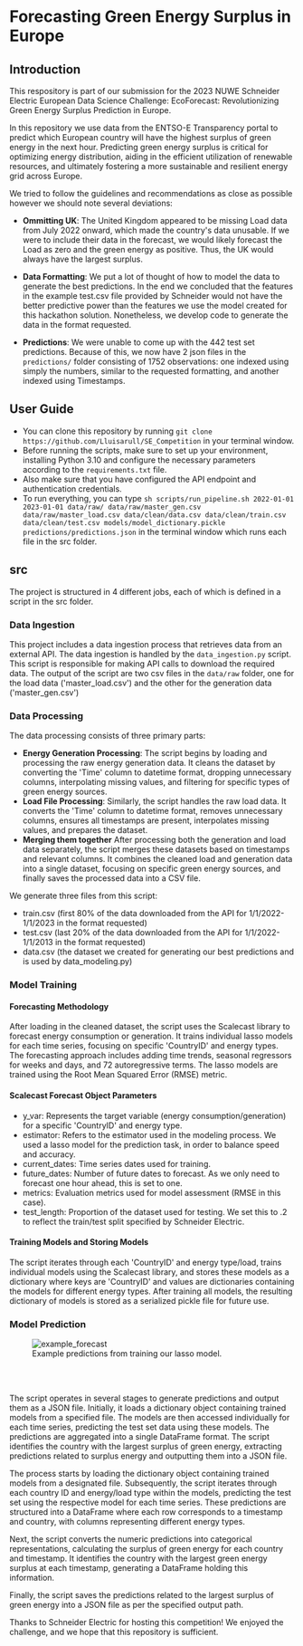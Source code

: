 # Forecasting Green Energy Surplus in Europe

## Introduction
This respository is part of our submission for the 2023 NUWE Schneider Electric European Data Science Challenge: EcoForecast: Revolutionizing Green Energy Surplus Prediction in Europe.

In this repository we use data from the ENTSO-E Transparency portal to predict which European country will have the highest surplus of green energy in the next hour. Predicting green energy surplus is critical for optimizing energy distribution, aiding in the efficient utilization of renewable resources, and ultimately fostering a more sustainable and resilient energy grid across Europe.

We tried to follow the guidelines and recommendations as close as possible however we should note several deviations:

- **Ommitting UK**: The United Kingdom appeared to be missing Load data from July 2022 onward, which made the country's data unusable. If we were to include their data in the forecast, we would likely forecast the Load as zero and the green energy as positive. Thus, the UK would always have the largest surplus.

- **Data Formatting**: We put a lot of thought of how to model the data to generate the best predictions. In the end we concluded that the features in the example test.csv file provided by Schneider would not have the better predictive power than the features we use the model created for this hackathon solution. Nonetheless, we develop code to generate the data in the format requested. 

- **Predictions**: We were unable to come up with the 442 test set predictions. Because of this, we now have 2 json files in the `predictions/` folder consisting of 1752 observations: one indexed using simply the numbers, similar to the requested formatting, and another indexed using Timestamps. 


## User Guide

- You can clone this repository by running `git clone https://github.com/Lluisarull/SE_Competition` in your terminal window.
- Before running the scripts, make sure to set up your environment, installing Python 3.10 and configure the necessary parameters according to the `requirements.txt` file.
- Also make sure that you have configured the API endpoint and authentication credentials.
- To run everything, you can type `sh scripts/run_pipeline.sh 2022-01-01 2023-01-01 data/raw/ data/raw/master_gen.csv data/raw/master_load.csv data/clean/data.csv data/clean/train.csv data/clean/test.csv models/model_dictionary.pickle predictions/predictions.json` in the terminal window which runs each file in the src folder.

## src
The project is structured in 4 different jobs, each of which is defined in a script in the src folder.

### Data Ingestion

This project includes a data ingestion process that retrieves data from an external API.
The data ingestion is handled by the `data_ingestion.py` script. This script is responsible for making API calls to download the required data. The output of the script are two csv files in the `data/raw` folder, one for the load data ('master_load.csv') and the other for the generation data ('master_gen.csv')


### Data Processing
The data processing consists of three primary parts:
 - **Energy Generation Processing**: The script begins by loading and processing the raw energy generation data. It cleans the dataset by converting the 'Time' column to datetime format, dropping unnecessary columns, interpolating missing values, and filtering for specific types of green energy sources.
- **Load File Processing**: Similarly, the script handles the raw load data. It converts the 'Time' column to datetime format, removes unnecessary columns, ensures all timestamps are present, interpolates missing values, and prepares the dataset.
- **Merging them together** After processing both the generation and load data separately, the script merges these datasets based on timestamps and relevant columns. It combines the cleaned load and generation data into a single dataset, focusing on specific green energy sources, and finally saves the processed data into a CSV file.

We generate three files from this script: 
- train.csv (first 80% of the data downloaded from the API for 1/1/2022-1/1/2023 in the format requested)
- test.csv (last 20% of the data downloaded from the API for 1/1/2022-1/1/2013 in the format requested)
- data.csv (the dataset we created for generating our best predictions and is used by data_modeling.py)

### Model Training

#### Forecasting Methodology

After loading in the cleaned dataset, the script uses the Scalecast library to forecast energy consumption or generation. It trains individual lasso models for each time series, focusing on specific 'CountryID' and energy types. The forecasting approach includes adding time trends, seasonal regressors for weeks and days, and 72 autoregressive terms. The lasso models are trained using the Root Mean Squared Error (RMSE) metric.

#### Scalecast Forecast Object Parameters
- y_var: Represents the target variable (energy consumption/generation) for a specific 'CountryID' and energy type.
- estimator: Refers to the estimator used in the modeling process. We used a lasso model for the prediction task, in order to balance speed and accuracy.
- current_dates: Time series dates used for training.
- future_dates: Number of future dates to forecast. As we only need to forecast one hour ahead, this is set to one.
- metrics: Evaluation metrics used for model assessment (RMSE in this case).
- test_length: Proportion of the dataset used for testing. We set this to .2 to reflect the train/test split specified by Schneider Electric.

#### Training Models and Storing Models

The script iterates through each 'CountryID' and energy type/load, trains individual models using the Scalecast library, and stores these models as a dictionary where keys are 'CountryID' and values are dictionaries containing the models for different energy types. After training all models, the resulting dictionary of models is stored as a serialized pickle file for future use.

### Model Prediction

<figure>
  <img src="https://github.com/Lluisarull/SE_Competition/assets/28493210/dcccbc6a-87e4-4924-b625-4823b0bfe8dd](https://github.com/Lluisarull/SE_Competition/assets/28493210/abe7b879-1935-4673-9228-2a56f0d08d65" alt="example_forecast">
  <figcaption>Example predictions from training our lasso model.</figcaption>
</figure>
<br />
<br />

The script operates in several stages to generate predictions and output them as a JSON file. Initially, it loads a dictionary object containing trained models from a specified file. The models are then accessed individually for each time series, predicting the test set data using these models. The predictions are aggregated into a single DataFrame format. The script identifies the country with the largest surplus of green energy, extracting predictions related to surplus energy and outputting them into a JSON file.

The process starts by loading the dictionary object containing trained models from a designated file. Subsequently, the script iterates through each country ID and energy/load type within the models, predicting the test set using the respective model for each time series. These predictions are structured into a DataFrame where each row corresponds to a timestamp and country, with columns representing different energy types.

Next, the script converts the numeric predictions into categorical representations, calculating the surplus of green energy for each country and timestamp. It identifies the country with the largest green energy surplus at each timestamp, generating a DataFrame holding this information.

Finally, the script saves the predictions related to the largest surplus of green energy into a JSON file as per the specified output path.

Thanks to Schneider Electric for hosting this competition! We enjoyed the challenge, and we hope that this repository is sufficient.
